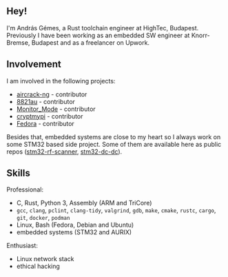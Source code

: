 <!--
### Hi there 👋
-->

<!--
**gemesa/gemesa** is a ✨ _special_ ✨ repository because its `README.md` (this file) appears on your GitHub profile.

Here are some ideas to get you started:

- 🔭 I’m currently working on ...
- 🌱 I’m currently learning ...
- 👯 I’m looking to collaborate on ...
- 🤔 I’m looking for help with ...
- 💬 Ask me about ...
- 📫 How to reach me: ...
- 😄 Pronouns: ...
- ⚡ Fun fact: ...
-->

## Hey!

I'm András Gémes, a Rust toolchain engineer at HighTec, Budapest. Previously I have been working as an embedded SW engineer at Knorr-Bremse, Budapest and as a freelancer on Upwork.

## Involvement

I am involved in the following projects:
- [aircrack-ng](https://github.com/aircrack-ng/aircrack-ng) - contributor
- [8821au](https://github.com/morrownr/8821au-20210708) - contributor
- [Monitor_Mode](https://github.com/morrownr/Monitor_Mode) - contributor
- [cryptmypi](https://github.com/unixabg/cryptmypi) - contributor
- [Fedora](https://start.fedoraproject.org/) - contributor

Besides that, embedded systems are close to my heart so I always work on some STM32 based side project. Some of them are available here as public repos ([stm32-rf-scanner](https://github.com/gemesa/stm32-rf-scanner), [stm32-dc-dc](https://github.com/gemesa/stm32-dc-dc)). 

## Skills

Professional:
- C, Rust, Python 3, Assembly (ARM and TriCore)
- `gcc`, `clang`, `pclint`, `clang-tidy`, `valgrind`, `gdb`, `make`, `cmake`, `rustc`, `cargo`, `git`, `docker`, `podman`
- Linux, Bash (Fedora, Debian and Ubuntu)
- embedded systems (STM32 and AURIX)

Enthusiast:
- Linux network stack
- ethical hacking
